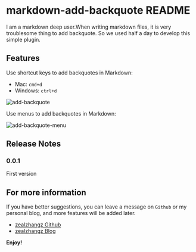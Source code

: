 # markdown-add-backquote README

I am a markdown deep user.When writing markdown files, it is very troublesome thing to add backquote. So we used half a day to develop this simple plugin.

## Features

Use shortcut keys to add backquotes in Markdown:

- Mac: `cmd+d`
- Windows: `ctrl+d`

![add-backquote](https://www.zhangaoo.com/upload/2018/11/s5ejcdgl4kiunovlvnp8bnpuq0.gif)

Use menus to add backquotes in Markdown:

![add-backquote-menu](https://www.zhangaoo.com/upload/2018/11/uc1ilvvltah8rqauhtj09u9ttm.gif)

## Release Notes

### 0.0.1

First version

## For more information

If you have better suggestions, you can leave a message on `Github` or my personal blog, and more features will be added later.

* [zealzhangz Github](https://github.com/zealzhangz/markdown-add-backquote)
* [zealzhangz Blog](https://www.zhangaoo.com/article/markdown-add-backquote)

**Enjoy!**
